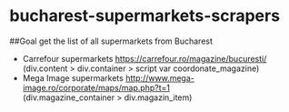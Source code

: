 # bucharest-supermarkets-scrapers

##Goal
get the list of all supermarkets from Bucharest

- Carrefour supermarkets https://carrefour.ro/magazine/bucuresti/  
(div.content > div.container > script var coordonate_magazine)
- Mega Image supermarkets http://www.mega-image.ro/corporate/maps/map.php?t=1  
(div.magazine_container > div.magazin_item)
